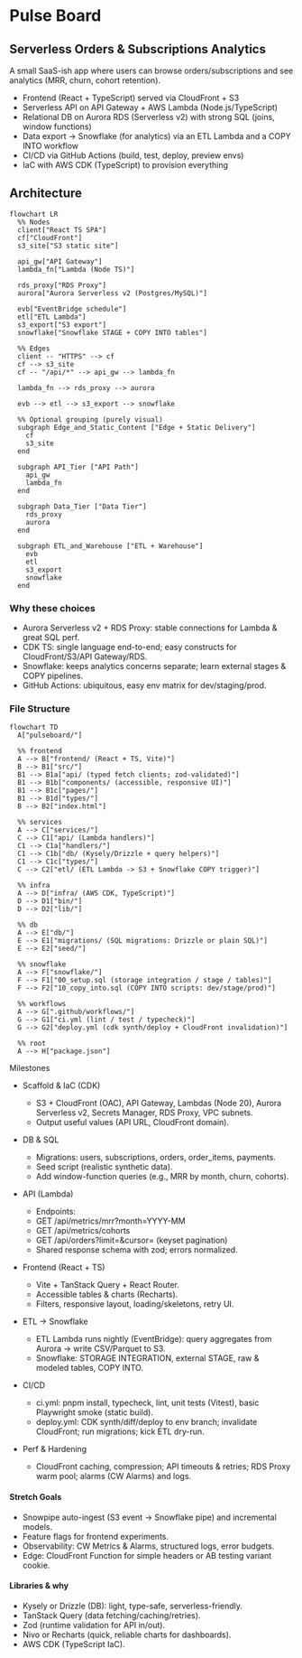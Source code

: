 # Pulse Board

## Serverless Orders & Subscriptions Analytics

A small SaaS-ish app where users can browse orders/subscriptions and see analytics (MRR, churn, cohort retention).

- Frontend (React + TypeScript) served via CloudFront + S3
- Serverless API on API Gateway + AWS Lambda (Node.js/TypeScript)
- Relational DB on Aurora RDS (Serverless v2) with strong SQL (joins, window functions)
- Data export → Snowflake (for analytics) via an ETL Lambda and a COPY INTO workflow
- CI/CD via GitHub Actions (build, test, deploy, preview envs)
- IaC with AWS CDK (TypeScript) to provision everything


## Architecture

```mermaid
flowchart LR
  %% Nodes
  client["React TS SPA"]
  cf["CloudFront"]
  s3_site["S3 static site"]

  api_gw["API Gateway"]
  lambda_fn["Lambda (Node TS)"]

  rds_proxy["RDS Proxy"]
  aurora["Aurora Serverless v2 (Postgres/MySQL)"]

  evb["EventBridge schedule"]
  etl["ETL Lambda"]
  s3_export["S3 export"]
  snowflake["Snowflake STAGE + COPY INTO tables"]

  %% Edges
  client -- "HTTPS" --> cf
  cf --> s3_site
  cf -- "/api/*" --> api_gw --> lambda_fn

  lambda_fn --> rds_proxy --> aurora

  evb --> etl --> s3_export --> snowflake

  %% Optional grouping (purely visual)
  subgraph Edge_and_Static_Content ["Edge + Static Delivery"]
    cf
    s3_site
  end

  subgraph API_Tier ["API Path"]
    api_gw
    lambda_fn
  end

  subgraph Data_Tier ["Data Tier"]
    rds_proxy
    aurora
  end

  subgraph ETL_and_Warehouse ["ETL + Warehouse"]
    evb
    etl
    s3_export
    snowflake
  end
```

### Why these choices

- Aurora Serverless v2 + RDS Proxy: stable connections for Lambda & great SQL perf.
- CDK TS: single language end-to-end; easy constructs for CloudFront/S3/API Gateway/RDS.
- Snowflake: keeps analytics concerns separate; learn external stages & COPY pipelines.
- GitHub Actions: ubiquitous, easy env matrix for dev/staging/prod.

### File Structure

```mermaid
flowchart TD
  A["pulseboard/"]

  %% frontend
  A --> B["frontend/ (React + TS, Vite)"]
  B --> B1["src/"]
  B1 --> B1a["api/ (typed fetch clients; zod-validated)"]
  B1 --> B1b["components/ (accessible, responsive UI)"]
  B1 --> B1c["pages/"]
  B1 --> B1d["types/"]
  B --> B2["index.html"]

  %% services
  A --> C["services/"]
  C --> C1["api/ (Lambda handlers)"]
  C1 --> C1a["handlers/"]
  C1 --> C1b["db/ (Kysely/Drizzle + query helpers)"]
  C1 --> C1c["types/"]
  C --> C2["etl/ (ETL Lambda -> S3 + Snowflake COPY trigger)"]

  %% infra
  A --> D["infra/ (AWS CDK, TypeScript)"]
  D --> D1["bin/"]
  D --> D2["lib/"]

  %% db
  A --> E["db/"]
  E --> E1["migrations/ (SQL migrations: Drizzle or plain SQL)"]
  E --> E2["seed/"]

  %% snowflake
  A --> F["snowflake/"]
  F --> F1["00_setup.sql (storage integration / stage / tables)"]
  F --> F2["10_copy_into.sql (COPY INTO scripts: dev/stage/prod)"]

  %% workflows
  A --> G[".github/workflows/"]
  G --> G1["ci.yml (lint / test / typecheck)"]
  G --> G2["deploy.yml (cdk synth/deploy + CloudFront invalidation)"]

  %% root
  A --> H["package.json"]
```

Milestones

- Scaffold & IaC (CDK)
  - S3 + CloudFront (OAC), API Gateway, Lambdas (Node 20), Aurora Serverless v2, Secrets Manager, RDS Proxy, VPC subnets.
  - Output useful values (API URL, CloudFront domain).

- DB & SQL

  - Migrations: users, subscriptions, orders, order_items, payments.
  - Seed script (realistic synthetic data).
  - Add window-function queries (e.g., MRR by month, churn, cohorts).

- API (Lambda)

  - Endpoints:
  - GET /api/metrics/mrr?month=YYYY-MM
  - GET /api/metrics/cohorts
  - GET /api/orders?limit=&cursor= (keyset pagination)
  - Shared response schema with zod; errors normalized.

- Frontend (React + TS)

  - Vite + TanStack Query + React Router.
  - Accessible tables & charts (Recharts).
  - Filters, responsive layout, loading/skeletons, retry UI.

- ETL → Snowflake

  - ETL Lambda runs nightly (EventBridge): query aggregates from Aurora → write CSV/Parquet to S3.
  - Snowflake: STORAGE INTEGRATION, external STAGE, raw & modeled tables, COPY INTO.

- CI/CD

  - ci.yml: pnpm install, typecheck, lint, unit tests (Vitest), basic Playwright smoke (static build).
  - deploy.yml: CDK synth/diff/deploy to env branch; invalidate CloudFront; run migrations; kick ETL dry-run.

- Perf & Hardening

  - CloudFront caching, compression; API timeouts & retries; RDS Proxy warm pool; alarms (CW Alarms) and logs.

#### Stretch Goals

- Snowpipe auto-ingest (S3 event → Snowflake pipe) and incremental models.
- Feature flags for frontend experiments.
- Observability: CW Metrics & Alarms, structured logs, error budgets.
- Edge: CloudFront Function for simple headers or AB testing variant cookie.

#### Libraries & why
- Kysely or Drizzle (DB): light, type-safe, serverless-friendly.
- TanStack Query (data fetching/caching/retries).
- Zod (runtime validation for API in/out).
- Nivo or Recharts (quick, reliable charts for dashboards).
- AWS CDK (TypeScript IaC).
